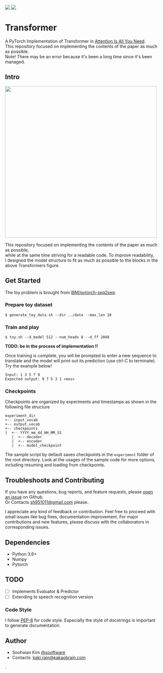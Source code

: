 [<img src="http://img.shields.io/badge/Documentation-passing-9cf">](https://sooftware.github.io/Attention-Is-All-You-Need/) <img src="http://img.shields.io/badge/License-Apache--2.0-9cf">
# Transformer
  
A PyTorch Implementation of Transformer in [Attention Is All You Need](https://arxiv.org/abs/1706.03762).  
This repository focused on implementing the contents of the paper as much as possible.  
Note! There may be an error because it's been a long time since it's been managed.  
  
## Intro 
  
<img src="https://tutorials.pytorch.kr/_images/transformer_architecture.jpg" height=500>  
  
This repository focused on implementing the contents of the paper as much as possible,   
while at the same time striving for a readable code. To improve readability,      
I designed the model structure to fit as much as possible to the blocks in the above Transformers figure.
  
## Get Started
  
The toy problem is brought from [IBM/pytorch-seq2seq](https://github.com/IBM/pytorch-seq2seq).  
  
### Prepare toy dataset  
```
$ generate_toy_data.sh --dir ../data --max_len 10
```  
  
### Train and play
```
$ toy.sh --d_model 512 --num_heads 8 --d_ff 2048
```
  
**TODO: be in the process of implementation !!**     
  
Once training is complete, you will be prompted to enter a new sequence to translate and the model will print out its prediction (use ctrl-C to terminate). Try the example below!  
  
```
Input: 1 3 5 7 9
Expected output: 9 7 5 3 1 <eos>
```
  
### Checkpoints  
Checkpoints are organized by experiments and timestamps as shown in the following file structure  
```
experiment_dir
+-- input_vocab
+-- output_vocab
+-- checkpoints
|  +-- YYYY_mm_dd_HH_MM_SS
   |  +-- decoder
   |  +-- encoder
   |  +-- model_checkpoint
```  
The sample script by default saves checkpoints in the `experiment` folder of the root directory. Look at the usages of the sample code for more options, including resuming and loading from checkpoints.
  
## Troubleshoots and Contributing
  
If you have any questions, bug reports, and feature requests, please [open an issue](https://github.com/sooftware/Awesome-transformer/issues) on Github.   
Or Contacts sh951011@gmail.com please.
  
I appreciate any kind of feedback or contribution.  Feel free to proceed with small issues like bug fixes, documentation improvement.  For major contributions and new features, please discuss with the collaborators in corresponding issues.  
  
## Dependencies
  
* Python 3.6+
* Numpy
* Pytorch

## TODO  
  
* [ ] Implements Evaluator & Predictor
* [ ] Extending to speech recognition version 
  
### Code Style
I follow [PEP-8](https://www.python.org/dev/peps/pep-0008/) for code style. Especially the style of docstrings is important to generate documentation.  
  
## Author
  
* Soohwan Kim [@sooftware](https://github.com/sooftware)
* Contacts: kaki.rain@kakaobrain.com

.
